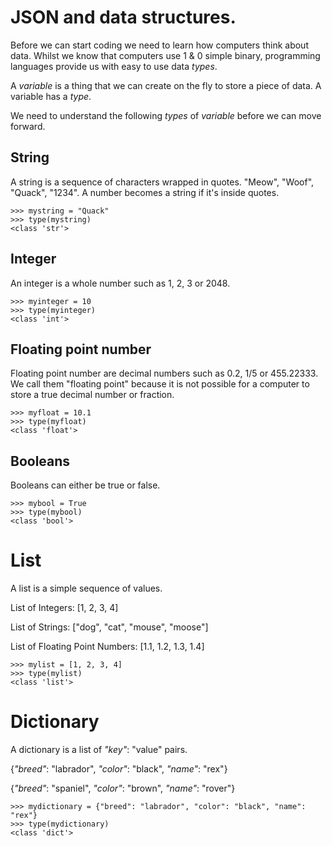 # JSON and data structures.

Before we can start coding we need to learn how computers think about data. Whilst we know that computers use 1 & 0 simple binary, programming languages provide us with easy to use data *types*.

A *variable* is a thing that we can create on the fly to store a piece of data. A variable has a *type*.

We need to understand the following *types* of *variable* before we can move forward.

## String 

A string is a sequence of characters wrapped in quotes. "Meow", "Woof", "Quack", "1234". A number becomes a string if it's inside quotes.

```
>>> mystring = "Quack"
>>> type(mystring)
<class 'str'>
```

## Integer

An integer is a whole number such as 1, 2, 3 or 2048.

```
>>> myinteger = 10
>>> type(myinteger)
<class 'int'>
```

## Floating point number

Floating point number are decimal numbers such as 0.2, 1/5 or 455.22333. We call them "floating point" because it is not possible for a computer to store a true decimal number or fraction.

```
>>> myfloat = 10.1
>>> type(myfloat)
<class 'float'>
```

## Booleans

Booleans can either be true or false.

```
>>> mybool = True
>>> type(mybool)
<class 'bool'>
```

# List

A list is a simple sequence of values.

List of Integers: [1, 2, 3, 4]

List of Strings: ["dog", "cat", "mouse", "moose"]

List of Floating Point Numbers: [1.1, 1.2, 1.3, 1.4]

```
>>> mylist = [1, 2, 3, 4]
>>> type(mylist)
<class 'list'>
```

# Dictionary
A dictionary is a list of *"key"*: "value" pairs.

{*"breed"*: "labrador", *"color"*: "black", *"name"*: "rex"}

{*"breed"*: "spaniel", *"color"*: "brown", *"name"*: "rover"}

```
>>> mydictionary = {"breed": "labrador", "color": "black", "name": "rex"}  
>>> type(mydictionary)
<class 'dict'>
```